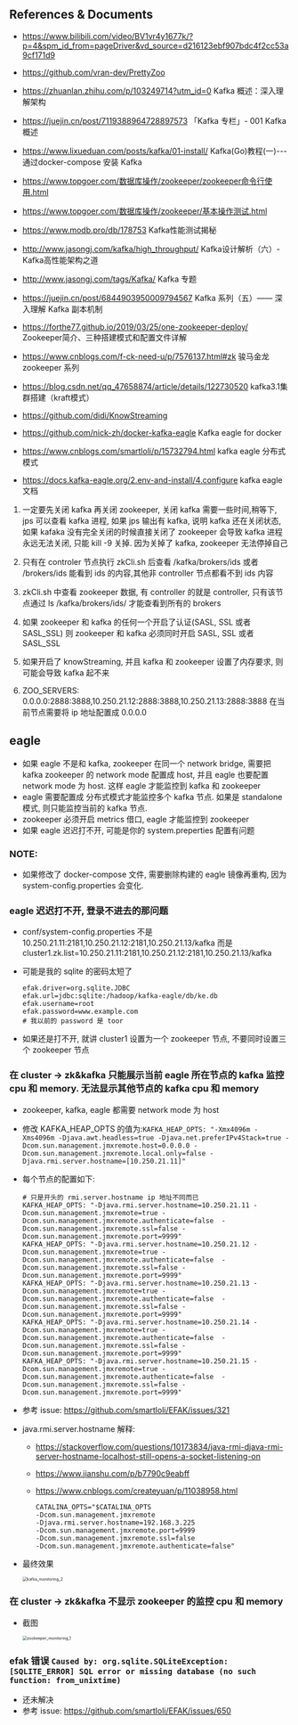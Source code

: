 ## References & Documents

- https://www.bilibili.com/video/BV1vr4y1677k/?p=4&spm_id_from=pageDriver&vd_source=d216123ebf907bdc4f2cc53a9cf171d9



- https://github.com/vran-dev/PrettyZoo
- https://zhuanlan.zhihu.com/p/103249714?utm_id=0         Kafka 概述：深入理解架构
- https://juejin.cn/post/7119388964728897573              「Kafka 专栏」- 001 Kafka 概述

- https://www.lixueduan.com/posts/kafka/01-install/       Kafka(Go)教程(一)---通过docker-compose 安装 Kafka
- https://www.topgoer.com/数据库操作/zookeeper/zookeeper命令行使用.html
- https://www.topgoer.com/数据库操作/zookeeper/基本操作测试.html
- https://www.modb.pro/db/178753                          Kafka性能测试揭秘



- http://www.jasongj.com/kafka/high_throughput/               Kafka设计解析（六）- Kafka高性能架构之道
- http://www.jasongj.com/tags/Kafka/                          Kafka 专题
- https://juejin.cn/post/6844903950009794567                  Kafka 系列（五）—— 深入理解 Kafka 副本机制
- https://forthe77.github.io/2019/03/25/one-zookeeper-deploy/ Zookeeper简介、三种搭建模式和配置文件详解
- https://www.cnblogs.com/f-ck-need-u/p/7576137.html#zk       骏马金龙 zookeeper 系列
- https://blog.csdn.net/qq_47658874/article/details/122730520     kafka3.1集群搭建（kraft模式）



- https://github.com/didi/KnowStreaming           
- https://github.com/nick-zh/docker-kafka-eagle               Kafka eagle for docker
- https://www.cnblogs.com/smartloli/p/15732794.html           kafka eagle 分布式模式
- https://docs.kafka-eagle.org/2.env-and-install/4.configure  kafka eagle 文档






1. 一定要先关闭 kafka 再关闭 zookeeper, 关闭 kafka 需要一些时间,稍等下, jps 可以查看 kafka 进程, 如果 jps 输出有 kafka, 说明 kafka 还在关闭状态, 如果 kafaka 没有完全关闭的时候直接关闭了 zookeeper 会导致 kafka 进程永远无法关闭, 只能 kill -9 关掉. 因为关掉了 kafka, zookeeper 无法停掉自己

2. 只有在 controler 节点执行 zkCli.sh 后查看 /kafka/brokers/ids 或者 /brokers/ids 能看到 ids 的内容,其他非 controller 节点都看不到 ids 内容

3. zkCli.sh 中查看 zookeeper 数据, 有 controller 的就是 controller, 只有该节点通过 ls /kafka/brokers/ids/ 才能查看到所有的 brokers
4. 如果 zookeeper 和 kafka 的任何一个开启了认证(SASL, SSL 或者 SASL_SSL) 则 zookeeper 和 kafka 必须同时开启 SASL, SSL 或者 SASL_SSL
5. 如果开启了 knowStreaming, 并且 kafka 和 zookeeper 设置了内存要求, 则可能会导致 kafka 起不来
6. ZOO_SERVERS: 0.0.0.0:2888:3888,10.250.21.12:2888:3888,10.250.21.13:2888:3888
    在当前节点需要将 ip 地址配置成 0.0.0.0





## eagle

- 如果 eagle 不是和 kafka, zookeeper 在同一个 network bridge, 需要把 kafka zookeeper 的 network mode 配置成 host, 并且 eagle 也要配置 network mode 为 host. 这样 eagle 才能监控到 kafka 和 zookeeper
- eagle 需要配置成 分布式模式才能监控多个 kafka 节点. 如果是 standalone 模式, 则只能监控当前的 kafka 节点.
- zookeeper 必须开启 metrics 借口, eagle 才能监控到 zookeeper
- 如果 eagle 迟迟打不开, 可能是你的 system.preperties 配置有问题


### NOTE:

- 如果修改了 docker-compose 文件, 需要删除构建的 eagle 镜像再重构, 因为 system-config.properties 会变化.

### eagle 迟迟打不开, 登录不进去的那问题

- conf/system-config.properties 不是 10.250.21.11:2181,10.250.21.12:2181,10.250.21.13/kafka
    而是 cluster1.zk.list=10.250.21.11:2181,10.250.21.12:2181,10.250.21.13/kafka

- 可能是我的 sqlite 的密码太短了
    ```properties
    efak.driver=org.sqlite.JDBC
    efak.url=jdbc:sqlite:/hadoop/kafka-eagle/db/ke.db
    efak.username=root
    efak.password=www.example.com
    # 我以前的 password 是 toor
    ```

- 如果还是打不开, 就讲 cluster1 设置为一个 zookeeper 节点, 不要同时设置三个 zookeeper 节点



### 在 cluster -> zk&kafka 只能展示当前 eagle 所在节点的 kafka 监控 cpu 和 memory. 无法显示其他节点的 kafka cpu 和 memory

- zookeeper, kafka, eagle 都需要 network mode 为 host

- 修改 KAFKA_HEAP_OPTS 的值为:`KAFKA_HEAP_OPTS: "-Xmx4096m -Xms4096m -Djava.awt.headless=true -Djava.net.preferIPv4Stack=true -Dcom.sun.management.jmxremote.host=0.0.0.0 -Dcom.sun.management.jmxremote.local.only=false -Djava.rmi.server.hostname=[10.250.21.11]"` 

- 每个节点的配置如下:

    ```properties
    # 只是开头的 rmi.server.hostname ip 地址不同而已
    KAFKA_HEAP_OPTS: "-Djava.rmi.server.hostname=10.250.21.11 -Dcom.sun.management.jmxremote=true -Dcom.sun.management.jmxremote.authenticate=false  -Dcom.sun.management.jmxremote.ssl=false -Dcom.sun.management.jmxremote.port=9999"
    KAFKA_HEAP_OPTS: "-Djava.rmi.server.hostname=10.250.21.12 -Dcom.sun.management.jmxremote=true -Dcom.sun.management.jmxremote.authenticate=false  -Dcom.sun.management.jmxremote.ssl=false -Dcom.sun.management.jmxremote.port=9999"
    KAFKA_HEAP_OPTS: "-Djava.rmi.server.hostname=10.250.21.13 -Dcom.sun.management.jmxremote=true -Dcom.sun.management.jmxremote.authenticate=false  -Dcom.sun.management.jmxremote.ssl=false -Dcom.sun.management.jmxremote.port=9999"
    KAFKA_HEAP_OPTS: "-Djava.rmi.server.hostname=10.250.21.14 -Dcom.sun.management.jmxremote=true -Dcom.sun.management.jmxremote.authenticate=false  -Dcom.sun.management.jmxremote.ssl=false -Dcom.sun.management.jmxremote.port=9999"
    KAFKA_HEAP_OPTS: "-Djava.rmi.server.hostname=10.250.21.15 -Dcom.sun.management.jmxremote=true -Dcom.sun.management.jmxremote.authenticate=false  -Dcom.sun.management.jmxremote.ssl=false -Dcom.sun.management.jmxremote.port=9999"
    ```

    

- 参考 issue: https://github.com/smartloli/EFAK/issues/321

- java.rmi.server.hostname 解释:

    - https://stackoverflow.com/questions/10173834/java-rmi-djava-rmi-server-hostname-localhost-still-opens-a-socket-listening-on

    - https://www.jianshu.com/p/b7790c9eabff

    - https://www.cnblogs.com/createyuan/p/11038958.html
        ```properties
        CATALINA_OPTS="$CATALINA_OPTS
        -Dcom.sun.management.jmxremote
        -Djava.rmi.server.hostname=192.168.3.225
        -Dcom.sun.management.jmxremote.port=9999
        -Dcom.sun.management.jmxremote.ssl=false
        -Dcom.sun.management.jmxremote.authenticate=false"
        ```

- 最终效果

    <img src="doc/pics/kafka_monitoring_2.png" alt="kafka_monitoring_2" style="zoom:50%;" />

### 在 cluster -> zk&kafka 不显示 zookeeper 的监控 cpu 和 memory

- 截图

    <img src="doc/pics/zookeeper_monitoring_1.png" alt="zookeeper_monitoring_1" style="zoom:50%;" />



### efak 错误 `Caused by: org.sqlite.SQLiteException: [SQLITE_ERROR] SQL error or missing database (no such function: from_unixtime)`

- 还未解决
- 参考 issue: https://github.com/smartloli/EFAK/issues/650

